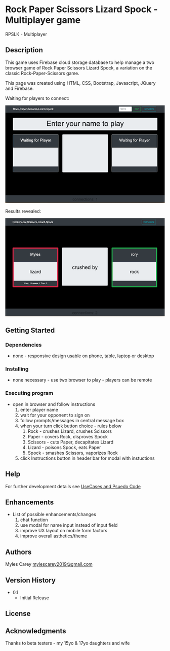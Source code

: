 # Rock Paper Scissors Lizard Spock - Multiplayer game

RPSLK - Multiplayer

## Description
 
This game uses Firebase cloud storage database to help manage a two browser game
of Rock Paper Scissors Lizard Spock, a variation on the classic Rock-Paper-Scissors game. 


This page was created using HTML, CSS, Bootstrap, Javascript, JQuery and Firebase.

Waiting for players to connect:

![RPSLK-connect](assets/images/wireframe1.png)

Results revealed:

![RPSLK-result](assets/images/wireframe2.png)


## Getting Started

### Dependencies

* none - responsive design usable on phone, table, laptop or desktop

### Installing

* none necessary - use two browser to play - players can be remote

### Executing program

* open in browser and follow instructions
    1. enter player name
    2. wait for your opponent to sign on
    3. follow prompts/messages in central message box
    4. when your turn click button choice - rules below
        1. Rock  - crushes Lizard, crushes Scissors
        2. Paper - covers Rock, disproves Spock
        3. Scissors - cuts Paper, decapitates Lizard
        4. Lizard - poisons Spock, eats Paper
        5. Spock - smashes Scissors, vaporizes Rock
    5. click Instructions button in header bar for modal with instuctions    


## Help

For further development details see [UseCases and Psuedo Code](UseCases-PsuedoCode.md)

## Enhancements 

* List of possible enhancements/changes
    1. chat function
    2. use modal for name input instead of input field
    3. improve UX layout on mobile form factors
    4. improve overall asthetics/theme


## Authors

Myles Carey 
mylescarey2019@gmail.com 

## Version History
 
* 0.1
    * Initial Release

## License


## Acknowledgments

Thanks to beta testers - my 15yo & 17yo daughters and wife 
